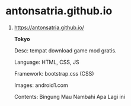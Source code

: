 # antonsatria.github.io
1. https://antonsatria.github.io/
  
    **Tokyo**  
    
    Desc: tempat download game mod gratis.
   
    Language: HTML, CSS, JS
   
     Framework: bootstrap.css (CSS)
   
    Images: android1.com
   
     Contents: Bingung Mau Nambahi Apa Lagi ini
